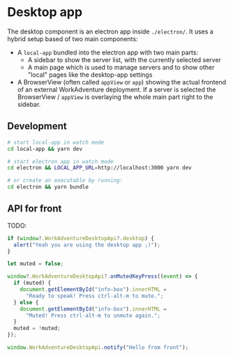 # Desktop app

The desktop component is an electron app inside `./electron/`. It uses a hybrid setup based of two main components:

- A `local-app` bundled into the electron app with two main parts:
  - A sidebar to show the server list, with the currently selected server
  - A main page which is used to manage servers and to show other "local" pages like the desktop-app settings
- A BrowserView (often called `appView` or `app`) showing the actual frontend of an external WorkAdventure deployment.
  If a server is selected the BrowserView / `appView` is overlaying the whole main part right to the sidebar.

## Development

```bash
# start local-app in watch mode
cd local-app && yarn dev

# start electron app in watch mode
cd electron && LOCAL_APP_URL=http://localhost:3000 yarn dev

# or create an executable by running:
cd electron && yarn bundle
```

## API for front

TODO:

```ts
if (window?.WorkAdventureDesktopApi?.desktop) {
  alert("Yeah you are using the desktop app ;)");
}

let muted = false;

window?.WorkAdventureDesktopApi?.onMutedKeyPress((event) => {
  if (muted) {
    document.getElementById("info-box").innerHTML =
      "Ready to speak! Press ctrl-alt-m to mute.";
  } else {
    document.getElementById("info-box").innerHTML =
      "Muted! Press ctrl-alt-m to unmute again.";
  }
  muted = !muted;
});

window.WorkAdventureDesktopApi.notify("Hello from front");
```
